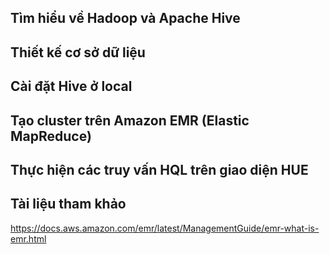 
## Tìm hiểu về Hadoop và Apache Hive
## Thiết kế cơ sở dữ liệu
## Cài đặt Hive ở local
## Tạo cluster trên Amazon EMR (Elastic MapReduce)
## Thực hiện các truy vấn HQL trên giao diện HUE
## Tài liệu tham khảo
https://docs.aws.amazon.com/emr/latest/ManagementGuide/emr-what-is-emr.html
